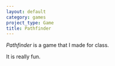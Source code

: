 ```yaml
---
layout: default
category: games
project_type: Game
title: Pathfinder
---
```

_Pathfinder_ is a game that I made for class.

It is really fun.